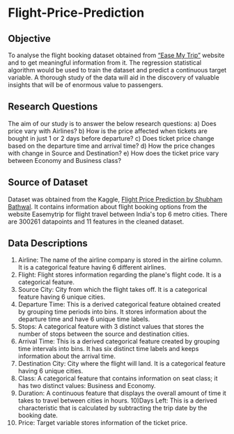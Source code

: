 # Flight-Price-Prediction
## Objective
To analyse the flight booking dataset obtained from <a href="https://www.easemytrip.com/">“Ease My Trip”</a> website and to get meaningful information from it. The regression statistical algorithm would be used to train the dataset and predict a continuous target variable. A thorough study of the data will aid in the discovery of valuable insights that will be of enormous value to passengers.

## Research Questions
The aim of our study is to answer the below research questions:
a) Does price vary with Airlines?
b) How is the price affected when tickets are bought in just 1 or 2 days before departure?
c) Does ticket price change based on the departure time and arrival time?
d) How the price changes with change in Source and Destination?
e) How does the ticket price vary between Economy and Business class?

## Source of Dataset
Dataset was obtained from the Kaggle, <a href="https://www.kaggle.com/datasets/shubhambathwal/flight-price-prediction"> Flight Price Prediction by Shubham Bathwal</a>. It contains information about flight booking options from the website Easemytrip for flight travel between India's top 6 metro cities. There are 300261 datapoints and 11 features in the cleaned dataset.

## Data Descriptions
1) Airline: The name of the airline company is stored in the airline column. It is a categorical feature having 6 different airlines.
2) Flight: Flight stores information regarding the plane's flight code. It is a categorical feature.
3) Source City: City from which the flight takes off. It is a categorical feature having 6 unique cities.
4) Departure Time: This is a derived categorical feature obtained created by grouping time periods into bins. It stores information about the departure time and have 6 unique time labels.
5) Stops: A categorical feature with 3 distinct values that stores the number of stops between the source and destination cities.
6) Arrival Time: This is a derived categorical feature created by grouping time intervals into bins. It has six distinct time labels and keeps information about the arrival time.
7) Destination City: City where the flight will land. It is a categorical feature having 6 unique cities.
8) Class: A categorical feature that contains information on seat class; it has two distinct values: Business and Economy.
9) Duration: A continuous feature that displays the overall amount of time it takes to travel between cities in hours.
10)Days Left: This is a derived characteristic that is calculated by subtracting the trip date by the booking date.
11) Price: Target variable stores information of the ticket price.
